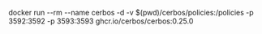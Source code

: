 docker run --rm --name cerbos -d -v $(pwd)/cerbos/policies:/policies -p 3592:3592 -p 3593:3593  ghcr.io/cerbos/cerbos:0.25.0